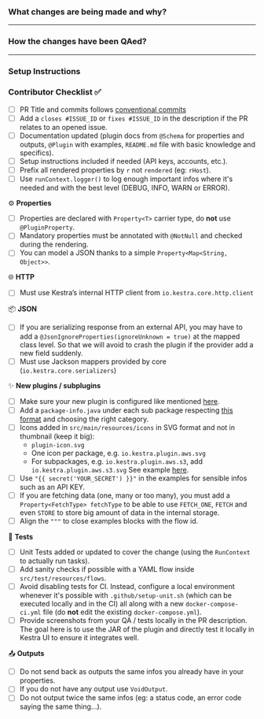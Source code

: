 <!-- Thanks for submitting a Pull Request to kestra. To help us review your contribution, please follow the guidelines below:

- Make sure that your commits follow the [conventional commits](https://www.conventionalcommits.org/en/v1.0.0/) specification e.g. `feat(ui): add a new navigation menu item` or `fix(core): fix a bug in the core model` or `docs: update the README.md`. This will help us automatically generate the changelog.
- The title should briefly summarize the proposed changes.
- Provide a short overview of the change and the value it adds.
- Share a flow example to help the reviewer understand and QA the change.
- Use "close" to automatically close an issue. For example, `close #1234` will close issue #1234. -->

### What changes are being made and why?
<!-- Please include a brief summary of the changes included in this PR e.g. closes #1234. -->

---

### How the changes have been QAed?

<!-- Include example code that shows how this PR has been QAed. The code should present a complete yet easily reproducible flow.

```yaml
# Your example flow code here
```

Note that this is not a replacement for unit tests but rather a way to demonstrate how the changes work in a real-life scenario, as the end-user would experience them.

Remove this section if this change applies to all flows or to the documentation only. -->

---

### Setup Instructions

<!--If there are any setup requirements like API keys or trial accounts, kindly include brief bullet-points-description outlining the setup process below.

- [External System Documentation](URL)
- Steps to set up the necessary resources

If there are no setup requirements, you can remove this section.

Thank you for your contribution. ❤️  -->

### Contributor Checklist ✅

- [ ] PR Title and commits follows [conventional commits](https://www.conventionalcommits.org/en/v1.0.0/)
- [ ] Add a `closes #ISSUE_ID` or `fixes #ISSUE_ID` in the description if the PR relates to an opened issue.
- [ ] Documentation updated (plugin docs from `@Schema` for properties and outputs, `@Plugin` with examples, `README.md` file with basic knowledge and specifics).
- [ ] Setup instructions included if needed (API keys, accounts, etc.).
- [ ] Prefix all rendered properties by `r` not `rendered` (eg: `rHost`).
- [ ] Use `runContext.logger()` to log enough important infos where it's needed and with the best level (DEBUG, INFO, WARN or ERROR).

⚙️ **Properties**
- [ ] Properties are declared with `Property<T>` carrier type, do **not** use `@PluginProperty`.
- [ ] Mandatory properties must be annotated with `@NotNull` and checked during the rendering.
- [ ] You can model a JSON thanks to a simple `Property<Map<String, Object>>`.

🌐 **HTTP**
- [ ] Must use Kestra’s internal HTTP client from `io.kestra.core.http.client`

📦 **JSON**
- [ ] If you are serializing response from an external API, you may have to add a `@JsonIgnoreProperties(ignoreUnknown = true)` at the mapped class level. So that we will avoid to crash the plugin if the provider add a new field suddenly.
- [ ] Must use Jackson mappers provided by core (`io.kestra.core.serializers`)

✨ **New plugins / subplugins**
- [ ] Make sure your new plugin is configured like mentioned [here](https://kestra.io/docs/plugin-developer-guide/gradle#mandatory-configuration).
- [ ] Add a `package-info.java` under each sub package respecting [this format](https://github.com/kestra-io/plugin-odoo/blob/main/src/main/java/io/kestra/plugin/odoo/package-info.java) and choosing the right category.
- [ ] Icons added in `src/main/resources/icons` in SVG format and not in thumbnail (keep it big):
  - `plugin-icon.svg`
  - One icon per package, e.g. `io.kestra.plugin.aws.svg`
  - For subpackages, e.g. `io.kestra.plugin.aws.s3`, add `io.kestra.plugin.aws.s3.svg`
    See example [here](https://github.com/kestra-io/plugin-elasticsearch/blob/master/src/main/java/io/kestra/plugin/elasticsearch/Search.java#L76).
- [ ] Use `"{{ secret('YOUR_SECRET') }}"` in the examples for sensible infos such as an API KEY.
- [ ] If you are fetching data (one, many or too many), you must add a `Property<FetchType> fetchType` to be able to use `FETCH_ONE`, `FETCH` and even `STORE` to store big amount of data in the internal storage.
- [ ] Align the `"""` to close examples blocks with the flow id.

🧪 **Tests**
- [ ] Unit Tests added or updated to cover the change (using the `RunContext` to actually run tasks).
- [ ] Add sanity checks if possible with a YAML flow inside `src/test/resources/flows`.
- [ ] Avoid disabling tests for CI. Instead, configure a local environment whenever it's possible with `.github/setup-unit.sh` (which can be executed locally and in the CI) all along with a new `docker-compose-ci.yml` file (do **not** edit the existing `docker-compose.yml`).
- [ ] Provide screenshots from your QA / tests locally in the PR description. The goal here is to use the JAR of the plugin and directly test it locally in Kestra UI to ensure it integrates well.

📤 **Outputs**
- [ ] Do not send back as outputs the same infos you already have in your properties.
- [ ] If you do not have any output use `VoidOutput`.
- [ ] Do not output twice the same infos (eg: a status code, an error code saying the same thing...).